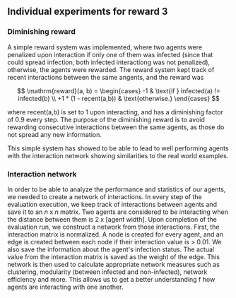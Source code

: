 ## Individual experiments for reward 3

### Diminishing reward
A simple reward system was implemented, where two agents were penalized upon interaction if only one of them was infected (since that could spread infection, both infected interactiong was not penalized), otherwise, the agents were rewarded. The reward system kept track of recent interactions between the same angents, and the reward was 

$$
\mathrm{reward}(a, b) = \begin{cases}
    -1 & \text{if } infected(a) != infected(b) \\ 
    +1 * (1 - recent(a,b)) & \text{otherwise.}
\end{cases}
$$

where recent(a,b) is set to 1 upon interacting, and has a diminishing factor of 0.9 every step. The purpose of the diminishing reward is to avoid rewarding consecutive interactions between the same agents, as those do not spread any new information. 

This simple system has showed to be able to lead to well performing agents with the interaction network showing similarities to the real world examples.

### Interaction network
In order to be able to analyze the performance and statistics of our agents, we needed to create a network of interactions. In every step of the evaluation execution, we keep track of interactions between agents and save it to an $n$ x $n$ matrix. Two agents are considered to be interacting when the distance between them is 2 x [agent width]. Upon completion of the evaluation run, we construct a network from those interactions. First, the interaction matrix is normalized. A node is created for every agent, and an edge is created between each node if their interaction value is > 0.01. We also save the information about the agent's infection status. The actual value from the interaction matrix is saved as the weight of the edge. This network is then used to calculate appropriate network measures such as clustering, modularity (between infected and non-infected), network efficiency and more. This allows us to get a better understanding f how agents are interacting with one another.
